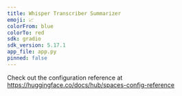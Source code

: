 ```yaml
---
title: Whisper Transcriber Summarizer
emoji: 📈
colorFrom: blue
colorTo: red
sdk: gradio
sdk_version: 5.17.1
app_file: app.py
pinned: false
---
```


Check out the configuration reference at https://huggingface.co/docs/hub/spaces-config-reference
